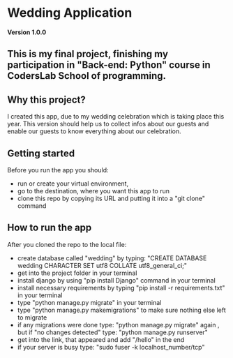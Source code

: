 # Wedding Application

**Version 1.0.0**

This is my final project, finishing my participation in "Back-end: Python" course in CodersLab School of programming.
---

## Why this project?
I created this app, due to my wedding celebration which is taking place this year. This version should help us to collect infos about our guests and enable our guests to know everything about our celebration.

## Getting started
Before you run the app you should:
- run or create your virtual environment,
- go to the destination, where you want this app to run
- clone this repo by copying its URL and putting it into a "git clone" command

## How to run the app
After you cloned the repo to the local file:
- create database called "wedding" by typing: 
"CREATE DATABASE wedding CHARACTER SET utf8 COLLATE utf8_general_ci;"
- get into the project folder in your terminal
- install django by using "pip install Django" command in your terminal
- install necessary requirements by typing "pip install -r requirements.txt" in your terminal
- type "python manage.py migrate" in your terminal
- type "python manage.py makemigrations" to make sure nothing else left to migrate
- if any migrations were done type: "python manage.py migrate" again , but if "no changes detected" type: "python manage.py runserver"
- get into the link, that appeared and add "/hello" in the end
- if your server is busy type: "sudo fuser -k localhost_number/tcp"


